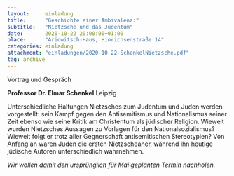 ```yaml
---
layout:     einladung
title:      "Geschichte einer Ambivalenz:"
subtitle:   "Nietzsche und das Judentum"
date:       2020-10-22 20:00:00+01:00
place:      "Ariowitsch-Haus, Hinrichsenstraße 14"
categories: einladung
attachment: "einladungen/2020-10-22-SchenkelNietzsche.pdf"
tag: archive
---
```


Vortrag und Gespräch

**Professor Dr. Elmar Schenkel**
Leipzig

Unterschiedliche Haltungen Nietzsches zum Judentum und Juden werden vorgestellt: sein Kampf gegen den Antisemitismus und Nationalismus seiner Zeit ebenso wie seine Kritik am Christentum als jüdischer Religion.
Wieweit wurden Nietzsches Aussagen zu Vorlagen für den Nationalsozialismus?
Wieweit folgt er trotz aller Gegnerschaft antisemitischen Stereotypien?
Von Anfang an waren Juden die ersten Nietzscheaner, während ihn heutige jüdische Autoren unterschiedlich wahrnehmen.

*Wir wollen damit den ursprünglich für Mai geplanten Termin nachholen.*
